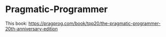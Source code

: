 # Pragmatic-Programmer

This book: https://pragprog.com/book/tpp20/the-pragmatic-programmer-20th-anniversary-edition
